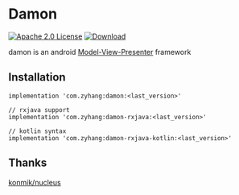 # Damon
[![Apache 2.0 License](https://img.shields.io/badge/license-Apache%202.0-blue.svg?style=flat)](http://www.apache.org/licenses/LICENSE-2.0.html)
[![Download](https://api.bintray.com/packages/zyhang/maven/Damon/images/download.svg) ](https://bintray.com/zyhang/maven/Damon/_latestVersion)

damon is an android [Model-View-Presenter](http://en.wikipedia.org/wiki/Model%E2%80%93view%E2%80%93presenter) framework

## Installation
```
implementation 'com.zyhang:damon:<last_version>'

// rxjava support
implementation 'com.zyhang:damon-rxjava:<last_version>'

// kotlin syntax
implementation 'com.zyhang:damon-rxjava-kotlin:<last_version>'
```

## Thanks
[konmik/nucleus](https://github.com/konmik/nucleus/tree/rx2)
